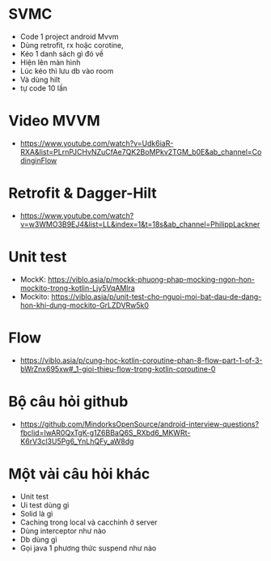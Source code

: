 # SVMC
* Code 1 project android Mvvm
* Dùng retrofit, rx hoặc corotine,
* Kéo 1 danh sách gì đó về
* Hiện lên màn hình
* Lúc kéo thì lưu db vào room
* Và dùng hilt
* tự code 10 lần

# Video MVVM
* https://www.youtube.com/watch?v=Udk6iaR-RXA&list=PLrnPJCHvNZuCfAe7QK2BoMPkv2TGM_b0E&ab_channel=CodinginFlow

# Retrofit & Dagger-Hilt
* https://www.youtube.com/watch?v=w3WMO3B9EJ4&list=LL&index=1&t=18s&ab_channel=PhilippLackner

# Unit test
* MockK: https://viblo.asia/p/mockk-phuong-phap-mocking-ngon-hon-mockito-trong-kotlin-Ljy5VqAMlra
* Mockito: https://viblo.asia/p/unit-test-cho-nguoi-moi-bat-dau-de-dang-hon-khi-dung-mockito-GrLZDVRw5k0

# Flow
* https://viblo.asia/p/cung-hoc-kotlin-coroutine-phan-8-flow-part-1-of-3-bWrZnx695xw#_1-gioi-thieu-flow-trong-kotlin-coroutine-0

# Bộ câu hỏi github
* https://github.com/MindorksOpenSource/android-interview-questions?fbclid=IwAR0QxTgK-g1Z6BBaQ6S_RXbd6_MKWRt-K6rV3cl3U5Pg6_YnLhQFy_aW8dg

# Một vài câu hỏi khác 
* Unit test
* Ui test dùng gì
* Solid là gì
* Caching trong local và cacchinh ở server
* Dùng interceptor như nào
* Db dùng gì
* Gọi java 1 phương thức suspend như nào
